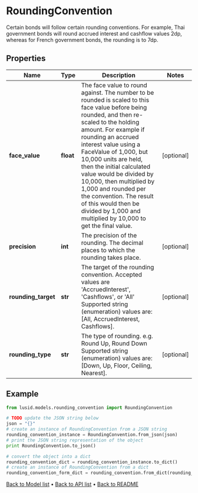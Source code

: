# RoundingConvention

Certain bonds will follow certain rounding conventions.  For example, Thai government bonds will round accrued interest and cashflow values 2dp, whereas for  French government bonds, the rounding is to 7dp.

## Properties
Name | Type | Description | Notes
------------ | ------------- | ------------- | -------------
**face_value** | **float** | The face value to round against.  The number to be rounded is scaled to this face value before being rounded, and then re-scaled to the holding amount.  For example if rounding an accrued interest value using a FaceValue of 1,000, but 10,000 units are held,  then the initial calculated value would be divided by 10,000, then multiplied by 1,000 and rounded per the convention.  The result of this would then be divided by 1,000 and multiplied by 10,000 to get the final value. | [optional] 
**precision** | **int** | The precision of the rounding.  The decimal places to which the rounding takes place. | [optional] 
**rounding_target** | **str** | The target of the rounding convention.  Accepted values are &#39;AccruedInterest&#39;, &#39;Cashflows&#39;, or &#39;All&#39;    Supported string (enumeration) values are: [All, AccruedInterest, Cashflows]. | [optional] 
**rounding_type** | **str** | The type of rounding.  e.g. Round Up, Round Down    Supported string (enumeration) values are: [Down, Up, Floor, Ceiling, Nearest]. | [optional] 

## Example

```python
from lusid.models.rounding_convention import RoundingConvention

# TODO update the JSON string below
json = "{}"
# create an instance of RoundingConvention from a JSON string
rounding_convention_instance = RoundingConvention.from_json(json)
# print the JSON string representation of the object
print RoundingConvention.to_json()

# convert the object into a dict
rounding_convention_dict = rounding_convention_instance.to_dict()
# create an instance of RoundingConvention from a dict
rounding_convention_form_dict = rounding_convention.from_dict(rounding_convention_dict)
```
[Back to Model list](../README.md#documentation-for-models) &#8226; [Back to API list](../README.md#documentation-for-api-endpoints) &#8226; [Back to README](../README.md)


